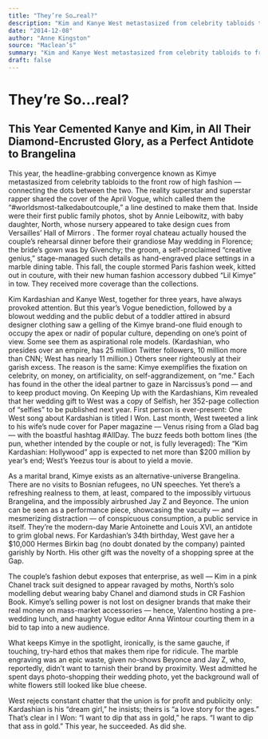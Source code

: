 ```yaml
---
title: "They’re So…real?"
description: "Kim and Kanye West metastasized from celebrity tabloids to front row of high fashion. The reality superstar and superstar rapper shared the cover of the April Vogue. This fall, the couple stormed Pari..."
date: "2014-12-08"
author: "Anne Kingston"
source: "Maclean’s"
summary: "Kim and Kanye West metastasized from celebrity tabloids to front row of high fashion. The reality superstar and superstar rapper shared the cover of the April Vogue. This fall, the couple stormed Paris fashion week."
draft: false
---
```


# They’re So…real?

## This Year Cemented Kanye and Kim, in All Their Diamond-Encrusted Glory, as a Perfect Antidote to Brangelina

This year, the headline-grabbing convergence known as Kimye metastasized from celebrity tabloids to the front row of high fashion — connecting the dots between the two. The reality superstar and superstar rapper shared the cover of the April Vogue, which called them the “#worldsmost-talkedaboutcouple,” a line destined to make them that. Inside were their first public family photos, shot by Annie Leibowitz, with baby daughter, North, whose nursery appeared to take design cues from Versailles’ Hall of Mirrors . The former royal chateau actually housed the couple’s rehearsal dinner before their grandiose May wedding in Florence; the bride’s gown was by Givenchy; the groom, a self-proclaimed “creative genius,” stage-managed such details as hand-engraved place settings in a marble dining table. This fall, the couple stormed Paris fashion week, kitted out in couture, with their new human fashion accessory dubbed “Lil Kimye” in tow. They received more coverage than the collections.

Kim Kardashian and Kanye West, together for three years, have always provoked attention. But this year’s Vogue benediction, followed by a blowout wedding and the public debut of a toddler attired in absurd designer clothing saw a gelling of the Kimye brand-one fluid enough to occupy the apex or nadir of popular culture, depending on one’s point of view. Some see them as aspirational role models. (Kardashian, who presides over an empire, has 25 million Twitter followers, 10 million more than CNN; West has nearly 11 million.) Others sneer righteously at their garish excess. The reason is the same: Kimye exemplifies the fixation on celebrity, on money, on artificiality, on self-aggrandizement, on “me.” Each has found in the other the ideal partner to gaze in Narcissus’s pond — and to keep product moving. On Keeping Up with the Kardashians, Kim revealed that her wedding gift to West was a copy of Selfish, her 352-page collection of “selfies” to be published next year. First person is ever-present: One West song about Kardashian is titled I Won. Last month, West tweeted a link to his wife’s nude cover for Paper magazine — Venus rising from a Glad bag — with the boastful hashtag #AllDay. The buzz feeds both bottom lines (the pun, whether intended by the couple or not, is fully leveraged): The “Kim Kardashian: Hollywood” app is expected to net more than $200 million by year’s end; West’s Yeezus tour is about to yield a movie.

As a marital brand, Kimye exists as an alternative-universe Brangelina. There are no visits to Bosnian refugees, no UN speeches. Yet there’s a refreshing realness to them, at least, compared to the impossibly virtuous Brangelina, and the impossibly airbrushed Jay Z and Beyonce. The union can be seen as a performance piece, showcasing the vacuity — and mesmerizing distraction — of conspicuous consumption, a public service in itself. They’re the modern-day Marie Antoinette and Louis XVI, an antidote to grim global news. For Kardashian’s 34th birthday, West gave her a $10,000 Hermes Birkin bag (no doubt donated by the company) painted garishly by North. His other gift was the novelty of a shopping spree at the Gap.

The couple’s fashion debut exposes that enterprise, as well — Kim in a pink Chanel track suit designed to appear ravaged by moths, North’s solo modelling debut wearing baby Chanel and diamond studs in CR Fashion Book. Kimye’s selling power is not lost on designer brands that make their real money on mass-market accessories — hence, Valentino hosting a pre-wedding lunch, and haughty Vogue editor Anna Wintour courting them in a bid to tap into a new audience.

What keeps Kimye in the spotlight, ironically, is the same gauche, if touching, try-hard ethos that makes them ripe for ridicule. The marble engraving was an epic waste, given no-shows Beyonce and Jay Z, who, reportedly, didn’t want to tarnish their brand by proximity. West admitted he spent days photo-shopping their wedding photo, yet the background wall of white flowers still looked like blue cheese.

West rejects constant chatter that the union is for profit and publicity only: Kardashian is his “dream girl,” he insists; theirs is “a love story for the ages.” That’s clear in I Won: “I want to dip that ass in gold,” he raps. “I want to dip that ass in gold.” This year, he succeeded. As did she.

